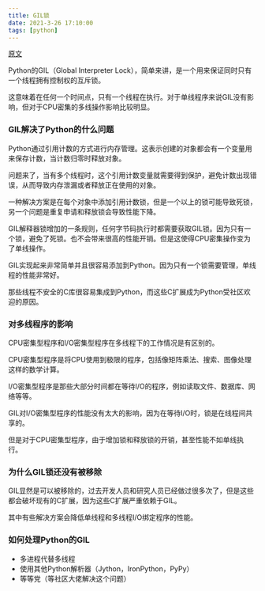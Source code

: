```yaml
---
title: GIL锁
date: 2021-3-26 17:10:00
tags: [python]
---
```


[原文](https://realpython.com/python-gil/#reader-comments)

Python的GIL（Global Interpreter Lock），简单来讲，是一个用来保证同时只有一个线程拥有控制权的互斥锁。

这意味着在任何一个时间点，只有一个线程在执行。对于单线程序来说GIL没有影响，但对于CPU密集的多线操作影响比较明显。

### GIL解决了Python的什么问题

Python通过引用计数的方式进行内存管理。这表示创建的对象都会有一个变量用来保存计数，当计数归零时释放对象。

问题来了，当有多个线程时，这个引用计数变量就需要得到保护，避免计数出现错误，从而导致内存泄漏或者释放正在使用的对象。

一种解决方案是在每个对象中添加引用计数锁，但是一个以上的锁可能导致死锁，另一个问题是重复申请和释放锁会导致性能下降。

GIL解释器锁增加的一条规则，任何字节码执行时都需要获取GIL锁。因为只有一个锁，避免了死锁。也不会带来很高的性能开销。但是这使得CPU密集操作变为了单线操作。

GIL实现起来非常简单并且很容易添加到Python。因为只有一个锁需要管理，单线程的性能非常好。

那些线程不安全的C库很容易集成到Python，而这些C扩展成为Python受社区欢迎的原因。

### 对多线程序的影响

CPU密集型程序和I/O密集型程序在多线程下的工作情况是有区别的。

CPU密集型程序是将CPU使用到极限的程序，包括像矩阵乘法、搜索、图像处理这样的数学计算。

I/O密集型程序是那些大部分时间都在等待I/O的程序，例如读取文件、数据库、网络等等。

GIL对I/O密集型程序的性能没有太大的影响，因为在等待I/O时，锁是在线程间共享的。

但是对于CPU密集型程序，由于增加锁和释放锁的开销，甚至性能不如单线执行。

### 为什么GIL锁还没有被移除

GIL显然是可以被移除的，过去开发人员和研究人员已经做过很多次了，但是这些都会破坏现有的C扩展，因为这些C扩展严重依赖于GIL。

其中有些解决方案会降低单线程和多线程I/O绑定程序的性能。

### 如何处理Python的GIL

+ 多进程代替多线程
+ 使用其他Python解析器（Jython，IronPython，PyPy）
+ 等等党（等社区大佬解决这个问题）